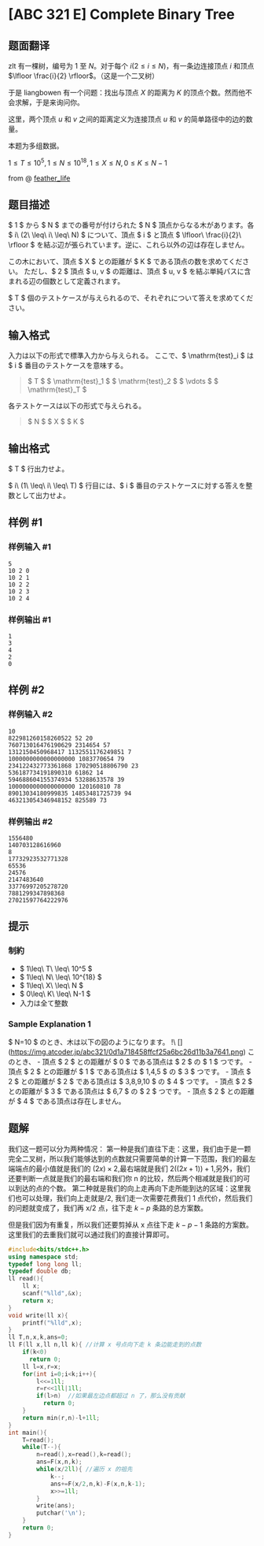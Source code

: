 # [ABC 321 E] Complete Binary Tree

## 题面翻译

zlt 有一棵树，编号为 $1$ 至 $N$。对于每个 $i (2 \le i \le N)$，有一条边连接顶点 $i$ 和顶点 $\lfloor \frac{i}{2} \rfloor$。（这是一个二叉树）

于是 liangbowen 有一个问题：找出与顶点 $X$ 的距离为 $K$ 的顶点个数。然而他不会求解，于是来询问你。

这里，两个顶点 $u$ 和 $v$ 之间的距离定义为连接顶点 $u$ 和 $v$ 的简单路径中的边的数量。

本题为多组数据。

$1 \le T \le 10^5,1 \le N \le 10^{18},1 \le X \le N,0 \le K \le N-1$

from @ [feather_life](https://www.luogu.com.cn/user/507374)

## 题目描述

[problemUrl]: https://atcoder.jp/contests/abc321/tasks/abc321_e

$ 1 $ から $ N $ までの番号が付けられた $ N $ 頂点からなる木があります。各 $ i\ (2\ \leq\ i\ \leq\ N) $ について、頂点 $ i $ と頂点 $ \lfloor\ \frac{i}{2}\ \rfloor $ を結ぶ辺が張られています。逆に、これら以外の辺は存在しません。

この木において、頂点 $ X $ との距離が $ K $ である頂点の数を求めてください。 ただし、$ 2 $ 頂点 $ u, v $ の距離は、頂点 $ u, v $ を結ぶ単純パスに含まれる辺の個数として定義されます。

$ T $ 個のテストケースが与えられるので、それぞれについて答えを求めてください。

## 输入格式

入力は以下の形式で標準入力から与えられる。 ここで、$ \mathrm{test}_i $ は $ i $ 番目のテストケースを意味する。

> $ T $ $ \mathrm{test}_1 $ $ \mathrm{test}_2 $ $ \vdots $ $ \mathrm{test}_T $

各テストケースは以下の形式で与えられる。

> $ N $ $ X $ $ K $

## 输出格式

$ T $ 行出力せよ。

$ i\ (1\ \leq\ i\ \leq\ T) $ 行目には、$ i $ 番目のテストケースに対する答えを整数として出力せよ。

## 样例 #1

### 样例输入 #1

```
5
10 2 0
10 2 1
10 2 2
10 2 3
10 2 4
```

### 样例输出 #1

```
1
3
4
2
0
```

## 样例 #2

### 样例输入 #2

```
10
822981260158260522 52 20
760713016476190629 2314654 57
1312150450968417 1132551176249851 7
1000000000000000000 1083770654 79
234122432773361868 170290518806790 23
536187734191890310 61862 14
594688604155374934 53288633578 39
1000000000000000000 120160810 78
89013034180999835 14853481725739 94
463213054346948152 825589 73
```

### 样例输出 #2

```
1556480
140703128616960
8
17732923532771328
65536
24576
2147483640
33776997205278720
7881299347898368
27021597764222976
```

## 提示

### 制約

- $ 1\leq\ T\ \leq\ 10^5 $
- $ 1\leq\ N\ \leq\ 10^{18} $
- $ 1\leq\ X\ \leq\ N $
- $ 0\leq\ K\ \leq\ N-1 $
- 入力は全て整数
 
### Sample Explanation 1

$ N=10 $ のとき、木は以下の図のようになります。 !\ [\](https://img.atcoder.jp/abc321/0d1a718458ffcf25a6bc26d11b3a7641.png) このとき、 - 頂点 $ 2 $ との距離が $ 0 $ である頂点は $ 2 $ の $ 1 $ つです。 - 頂点 $ 2 $ との距離が $ 1 $ である頂点は $ 1,4,5 $ の $ 3 $ つです。 - 頂点 $ 2 $ との距離が $ 2 $ である頂点は $ 3,8,9,10 $ の $ 4 $ つです。 - 頂点 $ 2 $ との距離が $ 3 $ である頂点は $ 6,7 $ の $ 2 $ つです。 - 頂点 $ 2 $ との距離が $ 4 $ である頂点は存在しません。

## 题解
我们这一题可以分为两种情况：
第一种是我们直往下走：这里，我们由于是一颗完全二叉树，所以我们能够达到的点数就只需要简单的计算一下范围，我们的最左端端点的最小值就是我们的 $(2x)\times2$,最右端就是我们 $2((2x+1))+1$,另外，我们还要判断一点就是我们的最右端和我们你 n 的比较，然后两个相减就是我们的可以到达的点的个数。
第二种就是我们的向上走再向下走所能到达的区域：这里我们也可以处理，我们向上走就是/2, 我们走一次需要花费我们 1 点代价，然后我们的问题就变成了，我们再 x/2 点，往下走 $k-p$ 条路的总方案数。

但是我们因为有重复，所以我们还要剪掉从 x 点往下走 $k-p-1$ 条路的方案数。这里我们的去重我们就可以通过我们的直接计算即可。

```cpp
#include<bits/stdc++.h>
using namespace std;
typedef long long ll;
typedef double db;
ll read(){
	ll x;
	scanf("%lld",&x);
	return x;
}
void write(ll x){
	printf("%lld",x);
}
ll T,n,x,k,ans=0;
ll F(ll x,ll n,ll k){ //计算 x 号点向下走 k 条边能走到的点数
    if(k<0)
	  return 0;
    ll l=x,r=x;
    for(int i=0;i<k;i++){
        l<<=1ll;
        r=r<<1ll|1ll;
        if(l>n)  //如果最左边点都超过 n 了，那么没有贡献
		  return 0;
    }
    return min(r,n)-l+1ll;
}
int main(){
	T=read();
	while(T--){
		n=read(),x=read(),k=read();
		ans=F(x,n,k);
		while(x/2ll){ //遍历 x 的祖先
			k--;
			ans+=F(x/2,n,k)-F(x,n,k-1);
			x>>=1ll;
		}	
		write(ans);
		putchar('\n');
	}
	return 0;
}
```